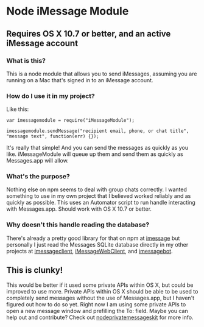 # Node iMessage Module
## Requires OS X 10.7 or better, and an active iMessage account

### What is this?
This is a node module that allows you to send iMessages, assuming you are running on a Mac that's signed in to an iMessage account.

### How do I use it in my project?

Like this:
```
var imessagemodule = require("iMessageModule");

imessagemodule.sendMessage("recipient email, phone, or chat title", "message text", function(err) {});
```

It's really that simple! And you can send the messages as quickly as you like. iMessageModule will queue up them and send them as quickly as Messages.app will allow.

### What's the purpose?
Nothing else on npm seems to deal with group chats correctly. I wanted something to use in my own project that I believed worked reliably and as quickly as possible. This uses an Automator script to run handle interacting with Messages.app. Should work with OS X 10.7 or better.

### Why doesn't this handle reading the database?
There's already a pretty good library for that on npm at [imessage](https://www.npmjs.com/package/imessage) but personally I just read the Messages SQLite database directly in my other projects at [imessageclient](https://github.com/CamHenlin/imessageclient), [iMessageWebClient](https://github.com/CamHenlin/iMessageWebClient), and [imessagebot](https://github.com/CamHenlin/imessagebot).

## This is clunky!
This would be better if it used some private APIs within OS X, but could be improved to use more. Private APIs within OS X should be able to be used to completely send messages without the use of Messages.app, but I haven't figured out how to do so yet. Right now I am using some private APIs to open a new message window and prefilling the To: field. Maybe you can help out and contribute? Check out [nodeprivatemessageskit](https://github.com/camhenlin/nodeprivatemessageskit) for more info.